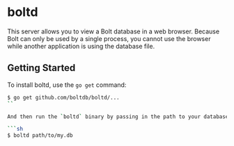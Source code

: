 boltd
=====

This server allows you to view a Bolt database in a web browser. Because Bolt
can only be used by a single process, you cannot use the browser while another
application is using the database file.


## Getting Started

To install boltd, use the `go get` command:

```sh
$ go get github.com/boltdb/boltd/...
``

And then run the `boltd` binary by passing in the path to your database:

```sh
$ boltd path/to/my.db
```

